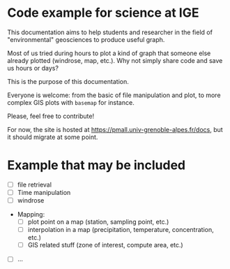 # Code example for science at IGE

This documentation aims to help students and researcher in the field of "environmental"
geosciences to produce useful graph.

Most of us tried during hours to plot a kind of graph that someone else already plotted (windrose, map, etc.). Why not simply share code and save us hours or days?

This is the purpose of this documentation.

Everyone is welcome: from the basic of file manipulation and plot,
to more complex GIS plots with `basemap` for instance.

Please, feel free to contribute!

For now, the site is hosted at https://pmall.univ-grenoble-alpes.fr/docs, but it
should migrate at some point.

# Example that may be included

- [ ] file retrieval
- [ ] Time manipulation
- [ ] windrose
- Mapping:
  * [ ] plot point on a map (station, sampling point, etc.)
  * [ ] interpolation in a map (precipitation, temperature, concentration, etc.)
  * [ ] GIS related stuff (zone of interest, compute area, etc.)
- [ ] ...
